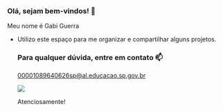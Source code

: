 ### Olá, sejam bem-vindos! 💙

Meu nome é Gabi Guerra

- Utilizo este espaço para me organizar e compartilhar alguns projetos.

  ### Para qualquer dúvida, entre em contato 📫

  00001089640626sp@al.educacao.sp.gov.br

  ![](https://media.tenor.com/IDxUFH1z1cYAAAAM/meredith-grey.gif)

  Atenciosamente!
